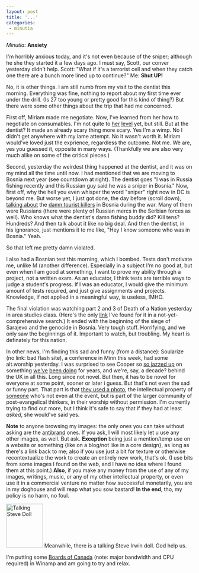 ```yaml
---
layout: post
title: '...'
categories:
 - minutia
---
```


<i>Minutia:</i> <b>Anxiety</b>

I'm horribly anxious today, and it's not even because of the sniper; although he she they started it a few days ago. I must say, Scott, our conver yesterday didn't help. Scott: "What if it's a terrorist cell and when they catch one there are a bunch more lined up to continue?" Me: <b>Shut UP!</b>

No, it is other things. I am still numb from my visit to the dentist this morning. Everything was fine, nothing to report about my first time ever under the drill. (Is 27 too young or pretty good for this kind of thing?) But there were some other things about the trip that had me concerned.

First off, Miriam made me negotiate. Now, I've learned from her how to negotiate on consumables. I'm not quite to <a href="http://www.danielsjourney.com/miriam/2002_10_01_archives.html#82895198">her</a> <a href="http://www.danielsjourney.com/miriam/2002_09_01_archives.html#81317004">level</a> yet, but still. But at the dentist? It made an already scary thing more scary. Yes I'm a wimp. No I didn't get anywhere with my lame attempt. No it wasn't worth it. Miriam would've loved just the exprience, regardless the outcome. Not me. We are, yes you guessed it, opposite in many ways. (Thankfully we are also very much alike on some of the critical pieces.)

Second, yesterday the weirdest thing happened at the dentist, and it was on my mind all the time until now. I had mentioned that we are moving to Bosnia next year (see countdown at right). The dentist goes "I was in Russia fishing recently and this Russian guy said he was a sniper in Bosnia." Now, first off, why the hell you even whisper the word "sniper" right now in DC is beyond me. But worse yet, I just got done, the day before (scroll down), <a href="http://www.danielsjourney.com/index.php?archive=2002_10_01_archive.xml&id_pass=83022126">talking about</a> the <a href="http://www.famainternational.com/map/snipers.htm">damn tourist killers</a> in Bosnia during the war. Many of them were Russians (there were plenty of Russian mercs in the Serbian forces as well). Who knows what the dentist's damn fishing buddy did? Kill tens? Hundreds? And then talk about it like no big deal. And then the dentist, in his ignorance, just mentions it to me like, "Hey I know someone who was in Bosnia." Yeah. 

So that left me pretty damn violated.

I also had a Bosnian test this morning, which I bombed. Tests don't motivate me, unlike M (another difference). Especially in a subject I'm no good at, but even when I am good at something, I want to prove my ability through a project, not a written exam. As an educator, I think tests are terrible ways to judge a student's progress. If I was an educator, I would give the minimum amount of tests required, and just give assignments and projects. Knowledge, if not applied in a meaningful way, is useless, IMHO.

The final violation was watching part 2 and 3 of Death of a Nation yesterday in area studies class. (Here's the only <a href="http://school.discovery.com/lessonplans/programs/yugoslavia/">link</a> I've found for it in a not-yet-comprehensive search.) It ended with the beginning of the siege of Sarajevo and the genocide in Bosnia. Very tough stuff. Horrifying, and we only saw the beginnings of it. Important to watch, but troubling. My heart is definately for this nation.

In other news, I'm finding this sad and funny (from a distance): Soularize (no link: bad flash site), a conference in Minn this week, had some alt.worship yesterday. I was surprised to see Cooper so <a href="http://www.jordoncooper.com/2002_10_01_archives.html#85569403">so jazzed up</a> on something <a href="http://integration.danielsjourney.com">we've</a> <a href="http://www.danielsjourney.com/hatemail.html">been doing</a> for years, and we're, say, a decade? behind the UK in all this. Long since not novel. But then, it has to be novel for everyone at some point, sooner or later i guess. But that's not even the sad or funny part. That part is that <a href="http://monkhouse.blogspot.com/2002_10_01_monkhouse_archive.html#83121273">they used a photo</a>, the intellectual property of <a href="http://mel-x.blogspot.com/">someone</a> who's not even at the event, but is part of the larger community of post-evangelical thinkers, in their worship without permission. I'm currently trying to find out more, but I think it's safe to say that if they had at least <i>asked</i>, she would've said yes. 

<b>Note</b> to anyone browsing my images: the only ones you can take without asking are the <a href="http://www.danielsjourney.com/brands.html">antibrand</a> ones. If you ask, I will most likely let u use any other images, as well. But ask. <b>Exception</b> being just a mention/temp use on a website or something {like on a blog/not like in a core design}, as long as there's a link back to me; also if you use just a bit for texture or otherwise recontextualize the work to create an entirely new work, that's ok. (I use bits from some images I found on the web, and I have no idea where I found them at this point.) <b>Also</b>, if you make any money from the use of any of my images, writings, music, or any of my other intellectual property, or even use it in a commercial venture no matter how successful monetarily, you are in my doghouse and will reap what you sow bastard! <b>In the end</b>, tho, my policy is no harm, no foul.

<a  href="http://shopping.discovery.com/stores/servlet/ProductDisplay?catalogId=10000&storeId=10000&langId=-1&productId=11468&categoryId=11515&interCategoryId=22513&parent_category_rn=1107&partnumber=656868"><img  width="99" src="http://a484.g.akamaitech.net/7/484/34/799226debcbd69/animal.discovery.com/sgallery/shopping/crochunter.jpg" alt="Talking Steve Doll" height="118" border="0"></a>
Meanwhile, there is a talking Steve Irwin doll. God help us.

I'm putting some <a href="http://www.boardsofcanada.com/">Boards of Canada</a> (note: major bandwidth and CPU required) in Winamp and am going to try and relax.

